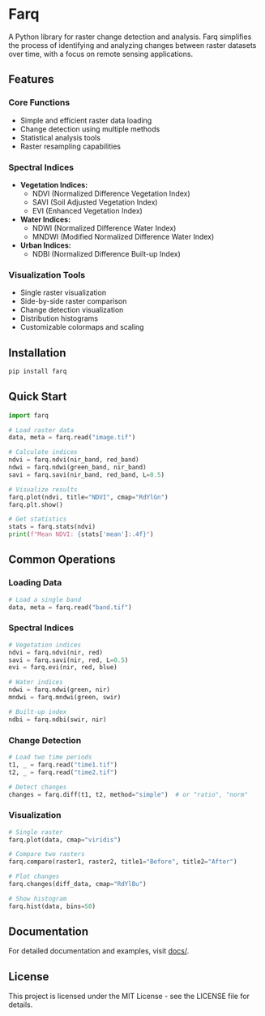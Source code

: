 # Farq

A Python library for raster change detection and analysis. Farq simplifies the process of identifying and analyzing changes between raster datasets over time, with a focus on remote sensing applications.

## Features

### Core Functions
- Simple and efficient raster data loading
- Change detection using multiple methods
- Statistical analysis tools
- Raster resampling capabilities

### Spectral Indices
- **Vegetation Indices:**
  - NDVI (Normalized Difference Vegetation Index)
  - SAVI (Soil Adjusted Vegetation Index)
  - EVI (Enhanced Vegetation Index)
- **Water Indices:**
  - NDWI (Normalized Difference Water Index)
  - MNDWI (Modified Normalized Difference Water Index)
- **Urban Indices:**
  - NDBI (Normalized Difference Built-up Index)

### Visualization Tools
- Single raster visualization
- Side-by-side raster comparison
- Change detection visualization
- Distribution histograms
- Customizable colormaps and scaling

## Installation

```bash
pip install farq
```

## Quick Start

```python
import farq

# Load raster data
data, meta = farq.read("image.tif")

# Calculate indices
ndvi = farq.ndvi(nir_band, red_band)
ndwi = farq.ndwi(green_band, nir_band)
savi = farq.savi(nir_band, red_band, L=0.5)

# Visualize results
farq.plot(ndvi, title="NDVI", cmap="RdYlGn")
farq.plt.show()

# Get statistics
stats = farq.stats(ndvi)
print(f"Mean NDVI: {stats['mean']:.4f}")
```

## Common Operations

### Loading Data
```python
# Load a single band
data, meta = farq.read("band.tif")
```

### Spectral Indices
```python
# Vegetation indices
ndvi = farq.ndvi(nir, red)
savi = farq.savi(nir, red, L=0.5)
evi = farq.evi(nir, red, blue)

# Water indices
ndwi = farq.ndwi(green, nir)
mndwi = farq.mndwi(green, swir)

# Built-up index
ndbi = farq.ndbi(swir, nir)
```

### Change Detection
```python
# Load two time periods
t1, _ = farq.read("time1.tif")
t2, _ = farq.read("time2.tif")

# Detect changes
changes = farq.diff(t1, t2, method="simple")  # or "ratio", "norm"
```

### Visualization
```python
# Single raster
farq.plot(data, cmap="viridis")

# Compare two rasters
farq.compare(raster1, raster2, title1="Before", title2="After")

# Plot changes
farq.changes(diff_data, cmap="RdYlBu")

# Show histogram
farq.hist(data, bins=50)
```

## Documentation

For detailed documentation and examples, visit [docs/](docs/).

## License

This project is licensed under the MIT License - see the LICENSE file for details.